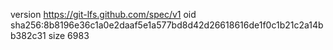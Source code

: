 version https://git-lfs.github.com/spec/v1
oid sha256:8b8196e36c1a0e2daaf5e1a577bd8d42d26618616de1f0c1b21c2a14bb382c31
size 6983
